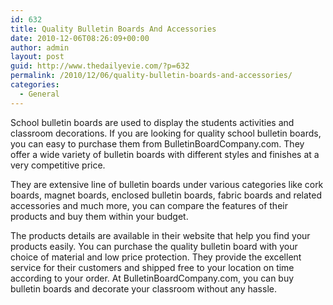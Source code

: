 ```yaml
---
id: 632
title: Quality Bulletin Boards And Accessories
date: 2010-12-06T08:26:09+00:00
author: admin
layout: post
guid: http://www.thedailyevie.com/?p=632
permalink: /2010/12/06/quality-bulletin-boards-and-accessories/
categories:
  - General
---
```

School bulletin boards are used to display the students activities and classroom decorations. If you are looking for quality school bulletin boards, you can easy to purchase them from BulletinBoardCompany.com. They offer a wide variety of bulletin boards with different styles and finishes at a very competitive price.

They are extensive line of bulletin boards under various categories like cork boards, magnet boards, enclosed bulletin boards, fabric boards and related accessories and much more, you can compare the features of their products and buy them within your budget.

The products details are available in their website that help you find your products easily. You can purchase the quality bulletin board with your choice of material and low price protection. They provide the excellent service for their customers and shipped free to your location on time according to your order. At BulletinBoardCompany.com, you can buy bulletin boards and decorate your classroom without any hassle.